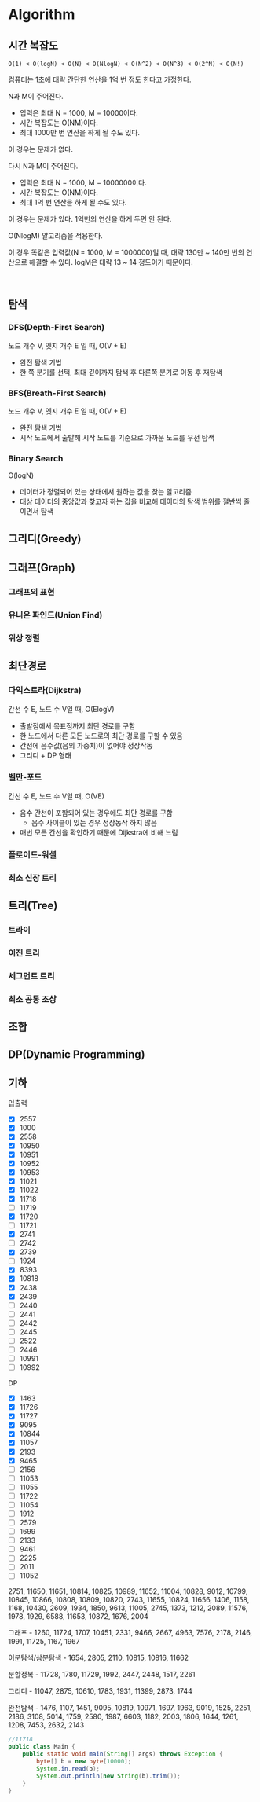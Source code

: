 # Algorithm

## 시간 복잡도

```text
O(1) < O(logN) < O(N) < O(NlogN) < O(N^2) < O(N^3) < O(2^N) < O(N!)
```

컴퓨터는 1초에 대략 간단한 연산을 1억 번 정도 한다고 가정한다. 

N과 M이 주어진다.

- 입력은 최대 N = 1000, M = 10000이다.
- 시간 복잡도는 O(NM)이다.
- 최대 1000만 번 연산을 하게 될 수도 있다.

이 경우는 문제가 없다.

다시 N과 M이 주어진다.

- 입력은 최대 N = 1000, M = 1000000이다.
- 시간 복잡도는 O(NM)이다.
- 최대 1억 번 연산을 하게 될 수도 있다.

이 경우는 문제가 있다. 1억번의 연산을 하게 두면 안 된다.

O(NlogM) 알고리즘을 적용한다.

이 경우 똑같은 입력값(N = 1000, M = 1000000)일 때, 대략 130만 ~ 140만 번의 연산으로 해결할 수 있다. logM은 대략 13 ~ 14 정도이기 때문이다.

<br />

## 탐색
### DFS(Depth-First Search)
노드 개수 V, 엣지 개수 E 일 때, O(V + E)
- 완전 탐색 기법
- 한 쪽 분기를 선택, 최대 깊이까지 탐색 후 다른쪽 분기로 이동 후 재탐색

### BFS(Breath-First Search)
노드 개수 V, 엣지 개수 E 일 때, O(V + E)
- 완전 탐색 기법
- 시작 노드에서 출발해 시작 노드를 기준으로 가까운 노드를 우선 탐색

### Binary Search
O(logN)
- 데이터가 정렬되어 있는 상태에서 원하는 값을 찾는 알고리즘
- 대상 데이터의 중앙값과 찾고자 하는 값을 비교해 데이터의 탐색 범위를 절반씩 줄이면서 탐색

## 그리디(Greedy)

## 그래프(Graph)
### 그래프의 표현
### 유니온 파인드(Union Find)
### 위상 정렬

## 최단경로

### 다익스트라(Dijkstra)
간선 수 E, 노드 수 V일 때, O(ElogV)
- 출발점에서 목표점까지 최단 경로를 구함
- 한 노드에서 다른 모든 노드로의 최단 경로를 구할 수 있음
- 간선에 음수값(음의 가중치)이 없어야 정상작동
- 그리디 + DP 형태

### 벨만-포드
간선 수 E, 노드 수 V일 때, O(VE)
- 음수 간선이 포함되어 있는 경우에도 최단 경로를 구함
  - 음수 사이클이 있는 경우 정상동작 하지 않음
- 매번 모든 간선을 확인하기 때문에 Dijkstra에 비해 느림


### 플로이드-워셜
### 최소 신장 트리

## 트리(Tree)
### 트라이
### 이진 트리
### 세그먼트 트리
### 최소 공통 조상

## 조합

## DP(Dynamic Programming)

## 기하


입출력
- [x] 2557
- [x] 1000
- [x] 2558
- [x] 10950
- [x] 10951
- [x] 10952
- [x] 10953
- [x] 11021
- [x] 11022
- [x] 11718
- [ ] 11719
- [x] 11720
- [ ] 11721
- [x] 2741
- [ ] 2742
- [x] 2739
- [ ] 1924
- [x] 8393
- [x] 10818
- [x] 2438
- [x] 2439
- [ ] 2440
- [ ] 2441
- [ ] 2442
- [ ] 2445
- [ ] 2522
- [ ] 2446
- [ ] 10991
- [ ] 10992

DP
- [x] 1463
- [x] 11726
- [x] 11727
- [x] 9095
- [x] 10844
- [x] 11057
- [x] 2193
- [x] 9465
- [ ] 2156
- [ ] 11053
- [ ] 11055
- [ ] 11722
- [ ] 11054
- [ ] 1912
- [ ] 2579
- [ ] 1699
- [ ] 2133
- [ ] 9461
- [ ] 2225
- [ ] 2011
- [ ] 11052

2751, 11650, 11651, 10814, 10825, 10989, 11652, 11004, 10828, 9012, 10799, 10845, 10866, 10808, 10809, 10820, 2743, 11655, 10824, 11656, 1406, 1158, 1168, 10430, 2609, 1934, 1850, 9613, 11005, 2745, 1373, 1212, 2089, 11576, 1978, 1929, 6588, 11653, 10872, 1676, 2004

그래프 - 1260, 11724, 1707, 10451, 2331, 9466, 2667, 4963, 7576, 2178, 2146, 1991, 11725, 1167, 1967

이분탐색/삼분탐색 - 1654, 2805, 2110, 10815, 10816, 11662

분할정복 - 11728, 1780, 11729, 1992, 2447, 2448, 1517, 2261



그리디 - 11047, 2875, 10610, 1783, 1931, 11399, 2873, 1744

완전탐색 - 1476, 1107, 1451, 9095, 10819, 10971, 1697, 1963, 9019, 1525, 2251, 2186, 3108, 5014, 1759, 2580, 1987, 6603, 1182, 2003, 1806, 1644, 1261, 1208, 7453, 2632, 2143



```java
//11718
public class Main {
    public static void main(String[] args) throws Exception {
        byte[] b = new byte[10000];
		System.in.read(b);
		System.out.println(new String(b).trim());
    }
}
```